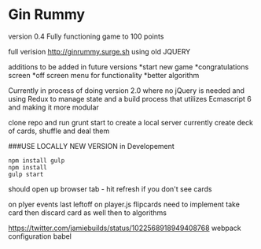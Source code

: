 # Gin Rummy

version 0.4
Fully functioning game to 100 points

full verision http://ginrummy.surge.sh using old JQUERY

additions to be added in future versions
*start new game
*congratulations screen
*off screen menu for functionality
*better algorithm

Currently in process of doing version 2.0 where no jQuery is needed and using Redux to manage state and a build process that utilizes
Ecmascript 6 and making it more modular

clone repo and run grunt start to create a local server
currently create deck of cards, shuffle and deal them

###USE LOCALLY NEW VERSION in Developement

```
npm install gulp
npm install
gulp start
```
should open up browser tab - hit refresh if you don't see cards

on plyer events last leftoff on player.js flipcards need to implement take card then discard card as well then to algorithms

https://twitter.com/jamiebuilds/status/1022568918949408768 webpack configuration babel
